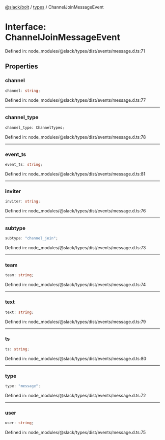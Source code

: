 [@slack/bolt](../../../../index.md) / [types](../index.md) / ChannelJoinMessageEvent

# Interface: ChannelJoinMessageEvent

Defined in: node\_modules/@slack/types/dist/events/message.d.ts:71

## Properties

### channel

```ts
channel: string;
```

Defined in: node\_modules/@slack/types/dist/events/message.d.ts:77

***

### channel\_type

```ts
channel_type: ChannelTypes;
```

Defined in: node\_modules/@slack/types/dist/events/message.d.ts:78

***

### event\_ts

```ts
event_ts: string;
```

Defined in: node\_modules/@slack/types/dist/events/message.d.ts:81

***

### inviter

```ts
inviter: string;
```

Defined in: node\_modules/@slack/types/dist/events/message.d.ts:76

***

### subtype

```ts
subtype: "channel_join";
```

Defined in: node\_modules/@slack/types/dist/events/message.d.ts:73

***

### team

```ts
team: string;
```

Defined in: node\_modules/@slack/types/dist/events/message.d.ts:74

***

### text

```ts
text: string;
```

Defined in: node\_modules/@slack/types/dist/events/message.d.ts:79

***

### ts

```ts
ts: string;
```

Defined in: node\_modules/@slack/types/dist/events/message.d.ts:80

***

### type

```ts
type: "message";
```

Defined in: node\_modules/@slack/types/dist/events/message.d.ts:72

***

### user

```ts
user: string;
```

Defined in: node\_modules/@slack/types/dist/events/message.d.ts:75
